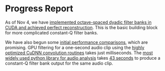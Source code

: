 # Progress Report

As of Nov 4, we have [implemented octave-spaced dyadic filter banks in CUDA and achieved perfect reconstruction][1]. This is the basic building block for more complicated constant-Q filter banks.

We have also begun some [initial performance comparisons][2], which are promising. GPU filtering for a one-second audio clip using the [highly optimized CuDNN convolution routines][3] takes just milliseconds. The [most widely used python library for audio analysis][4] takes [43 seconds][2] to produce a constant-Q filter bank output for the same audio clip.

[1]:dyadic.ipynb
[2]:timing.ipynb
[3]:https://docs.nvidia.com/deeplearning/cudnn/developer-guide/index.html
[4]:https://librosa.org